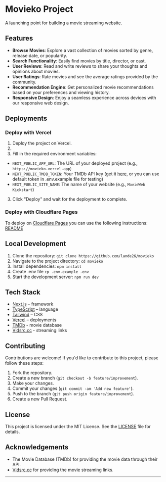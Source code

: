# Movieko  Project

A launching point for building a movie streaming website.

## Features

- **Browse Movies**: Explore a vast collection of movies sorted by genre, release date, or popularity.
- **Search Functionality**: Easily find movies by title, director, or cast.
- **User Reviews**: Read and write reviews to share your thoughts and opinions about movies.
- **User Ratings**: Rate movies and see the average ratings provided by the community.
- **Recommendation Engine**: Get personalized movie recommendations based on your preferences and viewing history.
- **Responsive Design**: Enjoy a seamless experience across devices with our responsive web design.

## Deployments
### Deploy with Vercel
1. Deploy the project on Vercel.
2. 
3. Fill in the required environment variables:
- `NEXT_PUBLIC_APP_URL`: The URL of your deployed project (e.g., `https://movieko.vercel.app`)
- `NEXT_PUBLIC_TMDB_TOKEN`: Your TMDb API key (get it [here](https://www.themoviedb.org/documentation/api), or you can use default token in .env.example file for testing)
- `NEXT_PUBLIC_SITE_NAME`: The name of your website (e.g., `MovieWeb Kickstart`)

3. Click "Deploy" and wait for the deployment to complete.

### Deploy with Cloudflare Pages
To deploy on [Cloudflare Pages](https://pages.cloudflare.com/) you can use the following instructions:
[README](https://github.com/cloudflare/next-on-pages/tree/main/packages/next-on-pages)

## Local Development

1. Clone the repository: `git clone https://github.com/lande26/movieko`
2. Navigate to the project directory: `cd movieko`
3. Install dependencies: `npm install`
4. Create .env file `cp .env.example .env`
4. Start the development server: `npm run dev`

## Tech Stack

- [Next.js](https://nextjs.org/) – framework
- [TypeScript](https://www.typescriptlang.org/) – language
- [Tailwind](https://tailwindcss.com/) – CSS
- [Vercel](https://vercel.com/) – deployments
- [TMDb](https://www.themoviedb.org/) - movie database
- [Vidsrc.cc](https://vidsrc.cc) - streaming links

## Contributing

Contributions are welcome! If you'd like to contribute to this project, please follow these steps:

1. Fork the repository.
2. Create a new branch (`git checkout -b feature/improvement`).
3. Make your changes.
4. Commit your changes (`git commit -am 'Add new feature'`).
5. Push to the branch (`git push origin feature/improvement`).
6. Create a new Pull Request.

## License

This project is licensed under the MIT License. See the [LICENSE](LICENSE) file for details.

## Acknowledgements

- The Movie Database (TMDb) for providing the movie data through their API.
- [Vidsrc.cc](https://vidsrc.cc) for providing the movie streaming links.
---

